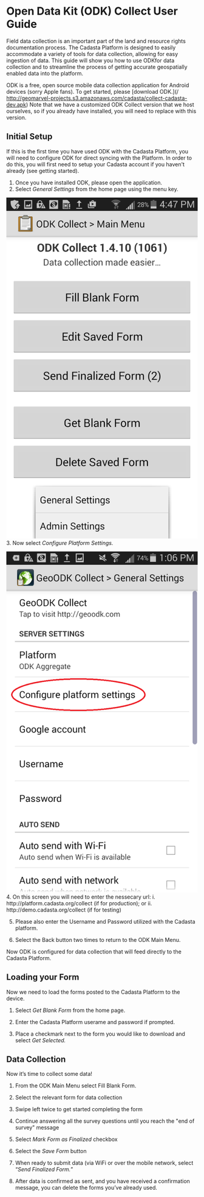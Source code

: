 # Open Data Kit \(ODK\) Collect User Guide

Field data collection is an important part of the land and resource rights documentation process. The Cadasta Platform is designed to easily accommodate a variety of tools for data collection, allowing for easy ingestion of data. This guide will show you how to use ODKfor data collection and to streamline the process of getting accurate geospatially enabled data into the platform.

ODK is a free, open source mobile data collection application for Android devices \(sorry Apple fans\). To get started, please [download ODK.](/ http://geomarvel-projects.s3.amazonaws.com/cadasta/collect-cadasta-dev.apk) Note that we have a customized ODK Collect version that we host ourselves, so if you already have installed, you will need to replace with this version.

## **Initial Setup**

If this is the first time you have used ODK with the Cadasta Platform, you will need to configure ODK for direct syncing with the  Platform. In order to do this, you will first need to setup your Cadasta account if you haven't already \(see getting started\).

1. Once you have installed ODK, please open the application.
2. Select _General Settings_ from the home page using the menu key.

  ![](/assets/odk_homepage.png)
3. Now select _Configure Platform Settings._


  ![](/assets/odk_configuresettings.png)
4. On this screen you will need to enter the nessecary url:
  i. http:\/\/platform.cadasta.org\/collect \(if for production\); or
  ii. http:\/\/demo.cadasta.org\/collect \(if for testing\)

5. Please also enter the Username and Password utilized with the Cadasta platform.

6. Select the Back button two times to return to the ODK Main Menu.


Now ODK is configured for data collection that will feed directly to the Cadasta Platform.

## Loading your Form

Now we need to load the forms posted to the Cadasta Platform to the device.

1. Select _Get Blank Form_ from the home page.

2. Enter the Cadasta Platform userame and password if prompted.

3. Place a checkmark next to the form you would like to download and select _Get Selected._


## Data Collection

Now it’s time to collect some data!

1. From the ODK Main Menu select Fill Blank Form.

2. Select the relevant form for data collection

3. Swipe left twice to get started completing the form

4. Continue answering all the survey questions until you reach the "end of survey" message

5. Select _Mark Form as Finalized_ checkbox

6. Select the _Save Form_ button

7. When ready to submit data \(via WiFi or over the mobile network, select “_Send Finalized Form._”

8. After data is confirmed as sent, and you have received a confirmation message, you can delete the forms you’ve already used.


